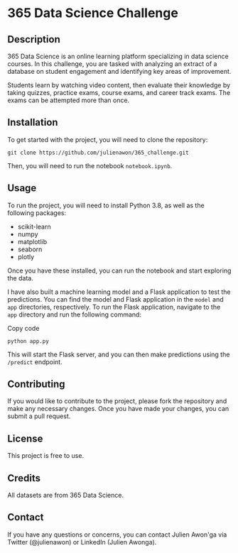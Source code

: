 
# 365 Data Science Challenge

## Description

365 Data Science is an online learning platform specializing in data science courses. In this challenge, you are tasked with analyzing an extract of a database on student engagement and identifying key areas of improvement.

Students learn by watching video content, then evaluate their knowledge by taking quizzes, practice exams, course exams, and career track exams. The exams can be attempted more than once.

## Installation

To get started with the project, you will need to clone the repository:

`git clone https://github.com/julienawon/365_challenge.git` 

Then, you will need to run the notebook `notebook.ipynb`.

## Usage

To run the project, you will need to install Python 3.8, as well as the following packages:

-   scikit-learn
-   numpy
-   matplotlib
-   seaborn
-   plotly

Once you have these installed, you can run the notebook and start exploring the data.

I have also built a machine learning model and a Flask application to test the predictions. You can find the model and Flask application in the `model` and `app` directories, respectively. To run the Flask application, navigate to the `app` directory and run the following command:

Copy code

`python app.py` 

This will start the Flask server, and you can then make predictions using the `/predict` endpoint.

## Contributing

If you would like to contribute to the project, please fork the repository and make any necessary changes. Once you have made your changes, you can submit a pull request.

## License

This project is free to use.

## Credits

All datasets are from 365 Data Science.

## Contact

If you have any questions or concerns, you can contact Julien Awon'ga via Twitter (@julienawon) or LinkedIn (Julien Awonga).
